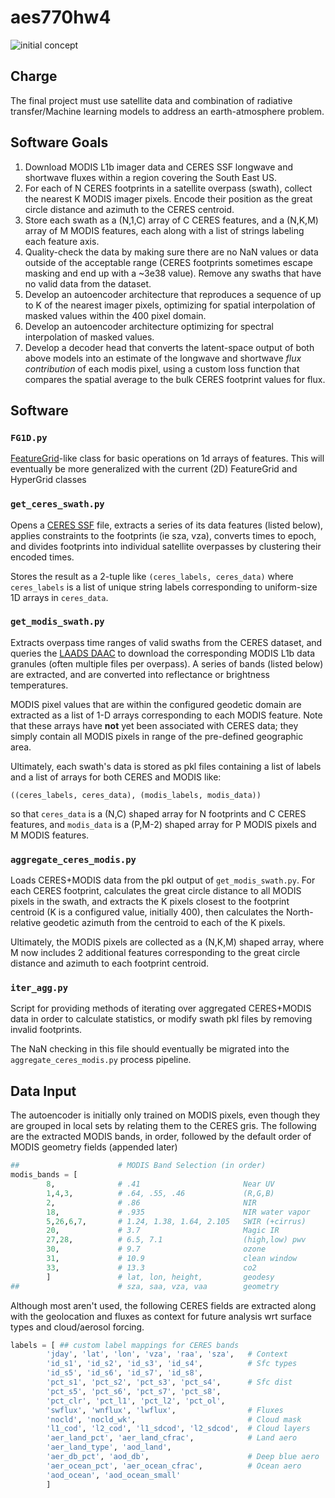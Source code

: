 # aes770hw4

![initial concept](https://github.com/Mitchell-D/aes770hw4/tree/main/figures/initial_concept.jpg?raw=True)

## Charge

The final project must use satellite data and combination of
radiative transfer/Machine learning models to address an
earth-atmosphere problem.

## Software Goals

 1. Download MODIS L1b imager data and CERES SSF longwave and
    shortwave fluxes within a region covering the South East US.
 2. For each of N CERES footprints in a satellite overpass (swath),
    collect the nearest K MODIS imager pixels. Encode their position
    as the great circle distance and azimuth to the CERES centroid.
 3. Store each swath as a (N,1,C) array of C CERES features, and a
    (N,K,M) array of M MODIS features, each along with a list of
    strings labeling each feature axis.
 3. Quality-check the data by making sure there are no NaN values or
    data outside of the acceptable range (CERES footprints sometimes
    escape masking and end up with a ~3e38 value). Remove any swaths
    that have no valid data from the dataset.
 4. Develop an autoencoder architecture that reproduces a sequence
    of up to K of the nearest imager pixels, optimizing for spatial
    interpolation of masked values within the 400 pixel domain.
 5. Develop an autoencoder architecture optimizing for spectral
    interpolation of masked values.
 6. Develop a decoder head that converts the latent-space output of
    both above models into an estimate of the longwave and shortwave
    *flux contribution* of each modis pixel, using a custom loss
    function that compares the spatial average to the bulk CERES
    footprint values for flux.

## Software

### `FG1D.py`

[FeatureGrid][2]-like class for basic operations on 1d arrays of features.
This will eventually be more generalized with the current (2D)
FeatureGrid and HyperGrid
classes

[2]:https://github.com/Mitchell-D/krttdkit/blob/main/krttdkit/products/FeatureGrid.py

### `get_ceres_swath.py`

Opens a [CERES SSF][3] file, extracts a series of its data features
(listed below), applies constraints to the footprints (ie sza, vza),
converts times to epoch, and divides footprints into individual
satellite overpasses by clustering their encoded times.

Stores the result as a 2-tuple like `(ceres_labels, ceres_data)`
where `ceres_labels` is a list of unique string labels corresponding
to uniform-size 1D arrays in `ceres_data`.

[3]:https://ceres.larc.nasa.gov/data/

### `get_modis_swath.py`

Extracts overpass time ranges of valid swaths from the CERES dataset,
and queries the [LAADS DAAC][1] to download the corresponding MODIS
L1b data granules (often multiple files per overpass). A series of
bands (listed below) are extracted, and are converted into
reflectance or brightness temperatures.

MODIS pixel values that are within the configured geodetic domain are
extracted as a list of 1-D arrays corresponding to each MODIS
feature. Note that these arrays have **not** yet been associated
with CERES data; they simply contain all MODIS pixels in range of the
pre-defined geographic area.

Ultimately, each swath's data is stored as pkl files containing a
list of labels and a list of arrays for both CERES and MODIS like:

```
((ceres_labels, ceres_data), (modis_labels, modis_data))
```

so that `ceres_data` is a (N,C) shaped array for N footprints and
C CERES features, and `modis_data` is a (P,M-2) shaped array for
P MODIS pixels and M MODIS features.

[1]:https://ladsweb.modaps.eosdis.nasa.gov/about/

### `aggregate_ceres_modis.py`

Loads CERES+MODIS data from the pkl output of `get_modis_swath.py`.
For each CERES footprint, calculates the great circle distance to
all MODIS pixels in the swath, and extracts the K pixels closest to
the footprint centroid (K is a configured value, initially 400),
then calculates the North-relative geodetic azimuth from the centroid
to each of the K pixels.

Ultimately, the MODIS pixels are collected as a (N,K,M) shaped array,
where M now includes 2 additional features corresponding to the
great circle distance and azimuth to each footprint centroid.

### `iter_agg.py`

Script for providing methods of iterating over aggregated CERES+MODIS
data in order to calculate statistics, or modify swath pkl files by
removing invalid footprints.

The NaN checking in this file should eventually be migrated into the
`aggregate_ceres_modis.py` process pipeline.

## Data Input

The autoencoder is initially only trained on MODIS pixels, even
though they are grouped in local sets by relating them to the CERES
gris. The following are the extracted MODIS bands, in order, followed
by the default order of MODIS geometry fields (appended later)

```python
##                      # MODIS Band Selection (in order)
modis_bands = [
        8,              # .41                       Near UV
        1,4,3,          # .64, .55, .46             (R,G,B)
        2,              # .86                       NIR
        18,             # .935                      NIR water vapor
        5,26,6,7,       # 1.24, 1.38, 1.64, 2.105   SWIR (+cirrus)
        20,             # 3.7                       Magic IR
        27,28,          # 6.5, 7.1                  (high,low) pwv
        30,             # 9.7                       ozone
        31,             # 10.9                      clean window
        33,             # 13.3                      co2
        ]               # lat, lon, height,         geodesy
##                      # sza, saa, vza, vaa        geometry
```

Although most aren't used, the following CERES fields are extracted
along with the geolocation and fluxes as context for future analysis
wrt surface types and cloud/aerosol forcing.

```python
labels = [ ## custom label mappings for CERES bands
        'jday', 'lat', 'lon', 'vza', 'raa', 'sza',   # Context
        'id_s1', 'id_s2', 'id_s3', 'id_s4',          # Sfc types
        'id_s5', 'id_s6', 'id_s7', 'id_s8',
        'pct_s1', 'pct_s2', 'pct_s3', 'pct_s4',      # Sfc dist
        'pct_s5', 'pct_s6', 'pct_s7', 'pct_s8',
        'pct_clr', 'pct_l1', 'pct_l2', 'pct_ol',
        'swflux', 'wnflux', 'lwflux',                # Fluxes
        'nocld', 'nocld_wk',                         # Cloud mask
        'l1_cod', 'l2_cod', 'l1_sdcod', 'l2_sdcod',  # Cloud layers
        'aer_land_pct', 'aer_land_cfrac',            # Land aero
        'aer_land_type', 'aod_land',
        'aer_db_pct', 'aod_db',                      # Deep blue aero
        'aer_ocean_pct', 'aer_ocean_cfrac',          # Ocean aero
        'aod_ocean', 'aod_ocean_small'
        ]
```

